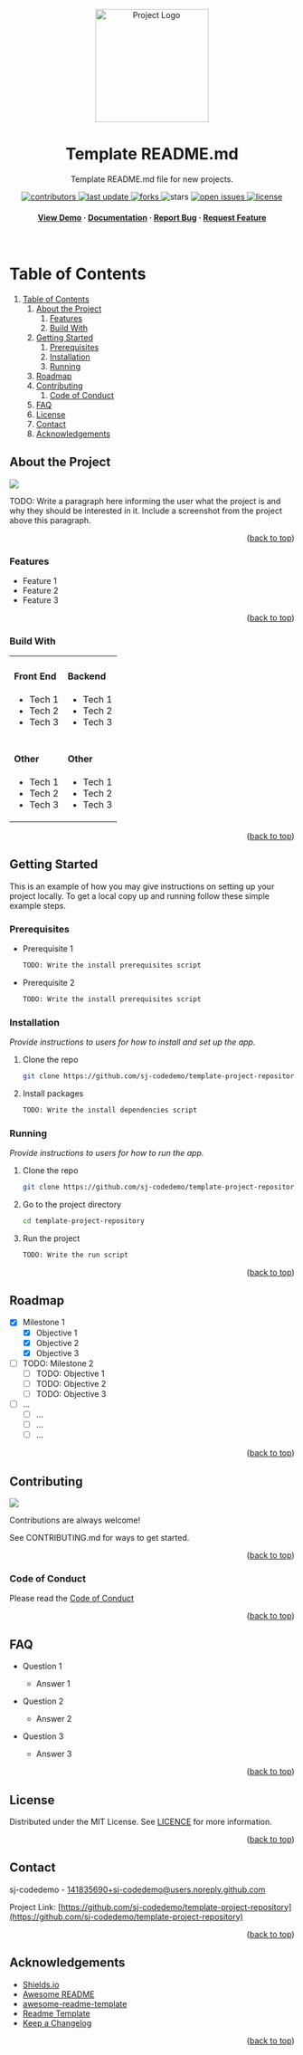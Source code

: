 <!--
README.md
-->

<!-- Anchor for the top of the file -->
<a name="readme-top"></a>

<!-- Project Logo/Icon -->
<div align="center">

  <img src="./assets/logo.svg" alt="Project Logo" width="200" height="auto" />
  <h1>Template README.md</h1>

  <p>
    Template README.md file for new projects.
  </p>
  
<!-- Badges/Shields -->
<p>
  <a href="https://github.com/sj-codedemo/template-project-repository/graphs/contributors">
    <img src="https://img.shields.io/github/contributors/sj-codedemo/template-project-repository" alt="contributors" />
  </a>
  <a href="">
    <img src="https://img.shields.io/github/last-commit/sj-codedemo/template-project-repository" alt="last update" />
  </a>
  <a href="https://github.com/sj-codedemo/template-project-repository/network/members">
    <img src="https://img.shields.io/github/forks/sj-codedemo/template-project-repository" alt="forks" />
  </a>
  <a href="https://github.com/sj-codedemo/template-project-repository/stargazers"></a>
    <img src="https://img.shields.io/github/stars/sj-codedemo/template-project-repository" alt="stars" />
  </a>
  <a href="https://github.com/sj-codedemo/template-project-repository/issues/">
    <img src="https://img.shields.io/github/issues/sj-codedemo/template-project-repository" alt="open issues" />
  </a>
  <a href="https://github.com/sj-codedemo/template-project-repository/blob/master/LICENSE">
    <img src="https://img.shields.io/github/license/sj-codedemo/template-project-repository.svg" alt="license" />
  </a>
</p>

<h4>
    <a href="https://github.com/sj-codedemo/template-project-repository/">View Demo</a>
  <span> · </span>
    <a href="https://github.com/sj-codedemo/template-project-repository">Documentation</a>
  <span> · </span>
    <a href="https://github.com/sj-codedemo/template-project-repository/issues/">Report Bug</a>
  <span> · </span>
    <a href="https://github.com/sj-codedemo/template-project-repository/issues/">Request Feature</a>
  </h4>
</div>

<br />

<!-- Table of Contents -->
# Table of Contents

1. [Table of Contents](#table-of-contents)
   1. [About the Project](#about-the-project)
      1. [Features](#features)
      2. [Build With](#build-with)
   2. [Getting Started](#getting-started)
      1. [Prerequisites](#prerequisites)
      2. [Installation](#installation)
      3. [Running](#running)
   3. [Roadmap](#roadmap)
   4. [Contributing](#contributing)
      1. [Code of Conduct](#code-of-conduct)
   5. [FAQ](#faq)
   6. [License](#license)
   7. [Contact](#contact)
   8. [Acknowledgements](#acknowledgements)
  
<!-- About the Project -->
## About the Project

![](assets/readme_screenshot.png)

TODO: Write a paragraph here informing the user what the project is and why they should be interested in it. Include a screenshot from the project above this paragraph.

<p align="right">(<a href="#readme-top">back to top</a>)</p>

<!-- Features -->
### Features

- Feature 1
- Feature 2
- Feature 3

<p align="right">(<a href="#readme-top">back to top</a>)</p>

<!-- TechStack -->
### Build With

<div style="width: 100%;">
  <table style="width: 100%; border-collapse: collapse;">
    <tr>
      <td style="width: 50%; border: none;">
        <h4>Front End</h4>
        <ul>
          <li>Tech 1</li>
          <li>Tech 2</li>
          <li>Tech 3</li>
        </ul>
      </td>
      <td style="width: 50%; border: none;">
        <h4>Backend</h4>
        <ul>
          <li>Tech 1</li>
          <li>Tech 2</li>
          <li>Tech 3</li>
        </ul>
      </td>
    </tr>
    <tr>
      <td style="width: 50%; border: none;">
        <h4>Other</h4>
        <ul>
          <li>Tech 1</li>
          <li>Tech 2</li>
          <li>Tech 3</li>
        </ul>
      </td>
      <td style="width: 50%; border: none;">
        <h4>Other</h4>
        <ul>
          <li>Tech 1</li>
          <li>Tech 2</li>
          <li>Tech 3</li>
        </ul>
      </td>
    </tr>
  </table>
</div>

<p align="right">(<a href="#readme-top">back to top</a>)</p>

<!-- Getting Started -->
## Getting Started

This is an example of how you may give instructions on setting up your project locally. To get a local copy up and running follow these simple example steps.

<!-- Prerequisites -->
### Prerequisites

- Prerequisite 1

  ```bash
  TODO: Write the install prerequisites script
  ```

- Prerequisite 2

  ```bash
  TODO: Write the install prerequisites script
  ```

<!-- Installation -->
### Installation

_Provide instructions to users for how to install and set up the app._

1. Clone the repo

   ```bash
   git clone https://github.com/sj-codedemo/template-project-repository
   ```

2. Install packages

   ```bash
   TODO: Write the install dependencies script
   ```

<!-- Running -->
### Running

_Provide instructions to users for how to run the app._

1. Clone the repo

   ```bash
   git clone https://github.com/sj-codedemo/template-project-repository
   ```

2. Go to the project directory

   ```bash
   cd template-project-repository
   ```

3. Run the project

   ```bash
   TODO: Write the run script
   ```

<p align="right">(<a href="#readme-top">back to top</a>)</p>

<!-- Roadmap -->
## Roadmap

- [x] Milestone 1
  - [x] Objective 1
  - [x] Objective 2
  - [x] Objective 3
- [ ] TODO: Milestone 2
  - [ ] TODO: Objective 1
  - [ ] TODO: Objective 2
  - [ ] TODO: Objective 3
- [ ] ...
  - [ ] ...
  - [ ] ...
  - [ ] ...

<p align="right">(<a href="#readme-top">back to top</a>)</p>

<!-- Contributing -->
## Contributing

<a href="https://github.com/sj-codedemo/template-project-repository/graphs/contributors">
  <img src="https://contrib.rocks/image?repo=sj-codedemo/template-project-repository" />
</a>

Contributions are always welcome!

See CONTRIBUTING.md for ways to get started.

<p align="right">(<a href="#readme-top">back to top</a>)</p>

<!-- Code of Conduct -->
### Code of Conduct

Please read the [Code of Conduct](https://github.com/sj-codedemo/template-project-repository/blob/master/CODE_OF_CONDUCT.md)

<p align="right">(<a href="#readme-top">back to top</a>)</p>

<!-- FAQ -->
## FAQ

- Question 1

  - Answer 1

- Question 2

  - Answer 2

- Question 3

  - Answer 3

<p align="right">(<a href="#readme-top">back to top</a>)</p>

<!-- License -->
## License

Distributed under the MIT License. See [LICENCE](LICENCE.txt) for more information.

<p align="right">(<a href="#readme-top">back to top</a>)</p>

<!-- Contact -->
## Contact

sj-codedemo - [141835690+sj-codedemo@users.noreply.github.com](mailto:141835690+sj-codedemo@users.noreply.github.com)

Project Link: [https://github.com/sj-codedemo/template-project-repository](https://github.com/sj-codedemo/template-project-repository)

<p align="right">(<a href="#readme-top">back to top</a>)</p>

<!-- Acknowledgments -->
## Acknowledgements

- [Shields.io](https://shields.io/)
- [Awesome README](https://github.com/matiassingers/awesome-readme)
- [awesome-readme-template](https://github.com/Louis3797/awesome-readme-template)
- [Readme Template](https://github.com/othneildrew/Best-README-Template)
- [Keep a Changelog](https://keepachangelog.com/en/1.1.0/)

<p align="right">(<a href="#readme-top">back to top</a>)</p>
